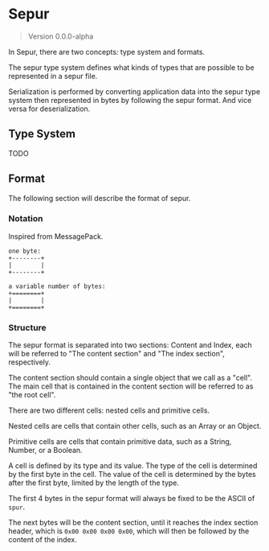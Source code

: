# Sepur

> Version 0.0.0-alpha

In Sepur, there are two concepts: type system and formats.

The sepur type system defines what kinds of types that are possible to be 
represented in a sepur file.

Serialization is performed by converting application data into the sepur type
system then represented in bytes by following the sepur format. And vice versa
for deserialization.

## Type System

TODO

## Format

The following section will describe the format of sepur.

### Notation

Inspired from MessagePack.

```
one byte:
+--------+
|        |
+--------+

a variable number of bytes:
+========+
|        |
+========+
```

### Structure

The sepur format is separated into two sections: Content and Index, each will
be referred to "The content section" and "The index section", respectively.

The content section should contain a single object that we call as a "cell".
The main cell that is contained in the content section will be referred to as
"the root cell".

There are two different cells: nested cells and primitive cells.

Nested cells are cells that contain other cells, such as an Array or an Object.

Primitive cells are cells that contain primitive data, such as a String, Number,
or a Boolean.

A cell is defined by its type and its value. The type of the cell is determined
by the first byte in the cell. The value of the cell is determined by the bytes
after the first byte, limited by the length of the type.

The first 4 bytes in the sepur format will always be fixed to be the ASCII of
`spur`.

The next bytes will be the content section, until it reaches the index section
header, which is `0x00 0x00 0x00 0x00`, which will then be followed by the
content of the index.
